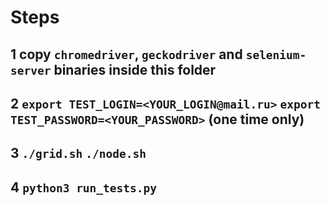 # Steps
## 1 copy `chromedriver`, `geckodriver` and `selenium-server` binaries inside this folder
## 2 `export TEST_LOGIN=<YOUR_LOGIN@mail.ru>` `export TEST_PASSWORD=<YOUR_PASSWORD>` (one time only)
## 3 `./grid.sh` `./node.sh`
## 4 `python3 run_tests.py`